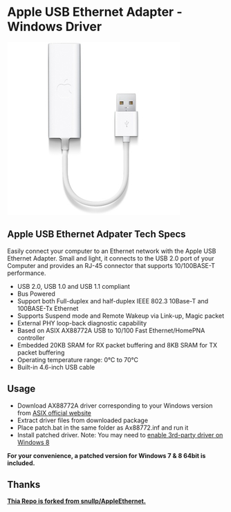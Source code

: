 # Apple USB Ethernet Adapter - Windows Driver

![Apple USB Ethernet Adpater](Apple%20USB%20Ethernet%20Adapter%20MC704.jpg "Apple USB Ethernet Adpater")


## Apple USB Ethernet Adpater Tech Specs
Easily connect your computer to an Ethernet network with the Apple USB Ethernet Adapter. Small and light, it connects to the USB 2.0 port of your Computer and provides an RJ-45 connector that supports 10/100BASE-T performance. 

* USB 2.0, USB 1.0 and USB 1.1 compliant
* Bus Powered
* Support both Full-duplex and half-duplex IEEE 802.3 10Base-T and 100BASE-Tx Ethernet
* Supports Suspend mode and Remote Wakeup via Link-up, Magic packet
* External PHY loop-back diagnostic capability
* Based on ASIX AX88772A USB to 10/100 Fast Ethernet/HomePNA controller
* Embedded 20KB SRAM for RX packet buffering and 8KB SRAM for TX packet buffering
* Operating temperature range: 0°C to 70°C
* Built-in 4.6-inch USB cable

## Usage

* Download AX88772A driver corresponding to your Windows version from [ASIX official website](http://www.asix.com.tw/download.php?sub=driverdetail&PItemID=97)
* Extract driver files from downloaded package
* Place patch.bat in the same folder as Ax88772.inf and run it
* Install patched driver. Note: You may need to [enable 3rd-party driver on Windows 8](http://www.nextofwindows.com/how-to-install-an-un-signed-3rd-party-driver-in-windows-8/)

**For your convenience, a patched version for Windows 7 & 8 64bit is included.**

## Thanks

**[Thia Repo is forked from snullp/AppleEthernet.](https://github.com/snullp/AppleEthernet)**
